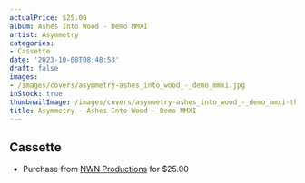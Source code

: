 ```yaml
---
actualPrice: $25.00
album: Ashes Into Wood - Demo MMXI
artist: Asymmetry
categories:
- Cassette
date: '2023-10-08T08:48:53'
draft: false
images:
- /images/covers/asymmetry-ashes_into_wood_-_demo_mmxi.jpg
inStock: true
thumbnailImage: /images/covers/asymmetry-ashes_into_wood_-_demo_mmxi-thumb.jpg
title: Asymmetry - Ashes Into Wood - Demo MMXI
---
```


## Cassette
* Purchase from [NWN Productions](http://shop.nwnprod.com/index.php?route=product/product&path=73&product_id=41371&sort=pd.name&order=ASC) for $25.00
